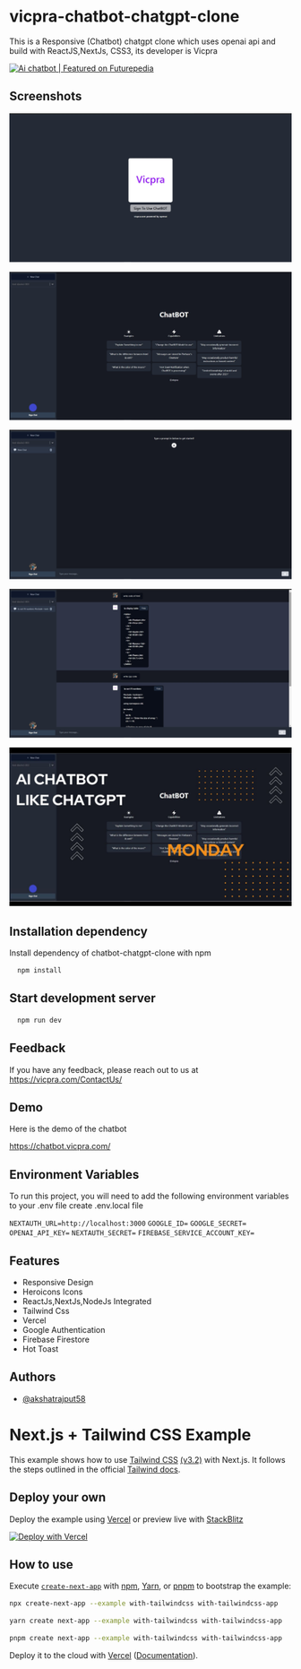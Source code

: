 
# vicpra-chatbot-chatgpt-clone
This is a Responsive (Chatbot) chatgpt clone which uses openai api and build with ReactJS,NextJs, CSS3, its developer is Vicpra

<a href="https://www.futurepedia.io/tool/ai-chatbot?utm_source=ai-chatbot_embed" style="width: 250px; height: 54px;" width="250" height="54">
        <img src="https://www.futurepedia.io/api/image-widget?toolId=b36abb5e-3bf5-4f58-ae8c-1b41c3824cc9" alt="Ai chatbot | Featured on Futurepedia" style="width: 250px; height: 54px;" width="250" height="54">
        </a>

## Screenshots

![Form Screenshot](https://github.com/akshatrajput58/chatbot-chatgpt-clone/blob/main/Documentation/01_preview1.jpg)

![Form Screenshot](https://github.com/akshatrajput58/chatbot-chatgpt-clone/blob/main/Documentation/02_preview2.jpg)

![Form Screenshot](https://github.com/akshatrajput58/chatbot-chatgpt-clone/blob/main/Documentation/03_preview3.jpg)

![Form Screenshot](https://github.com/akshatrajput58/chatbot-chatgpt-clone/blob/main/Documentation/04_preview4.jpg)

![Form Screenshot](https://github.com/akshatrajput58/chatbot-chatgpt-clone/blob/main/Documentation/05_closeup.jpg)




## Installation dependency

Install dependency of chatbot-chatgpt-clone with npm

```bash
  npm install
```
## Start development server

```bash
  npm run dev
```   
## Feedback

If you have any feedback, please reach out to us at https://vicpra.com/ContactUs/


## Demo

Here is the demo of the chatbot

https://chatbot.vicpra.com/
## Environment Variables

To run this project, you will need to add the following environment variables to your .env file create .env.local file

`NEXTAUTH_URL=http://localhost:3000`
`GOOGLE_ID=`
`GOOGLE_SECRET=`
`OPENAI_API_KEY=`
`NEXTAUTH_SECRET=`
`FIREBASE_SERVICE_ACCOUNT_KEY=`



## Features

- Responsive Design
- Heroicons Icons
- ReactJs,NextJs,NodeJs Integrated
- Tailwind Css
- Vercel
- Google Authentication
- Firebase Firestore
- Hot Toast


## Authors

- [@akshatrajput58](https://github.com/akshatrajput58/)

# Next.js + Tailwind CSS Example

This example shows how to use [Tailwind CSS](https://tailwindcss.com/) [(v3.2)](https://tailwindcss.com/blog/tailwindcss-v3-2) with Next.js. It follows the steps outlined in the official [Tailwind docs](https://tailwindcss.com/docs/guides/nextjs).

## Deploy your own

Deploy the example using [Vercel](https://vercel.com?utm_source=github&utm_medium=readme&utm_campaign=next-example) or preview live with [StackBlitz](https://stackblitz.com/github/vercel/next.js/tree/canary/examples/with-tailwindcss)

[![Deploy with Vercel](https://vercel.com/button)](https://vercel.com/new/git/external?repository-url=https://github.com/vercel/next.js/tree/canary/examples/with-tailwindcss&project-name=with-tailwindcss&repository-name=with-tailwindcss)

## How to use

Execute [`create-next-app`](https://github.com/vercel/next.js/tree/canary/packages/create-next-app) with [npm](https://docs.npmjs.com/cli/init), [Yarn](https://yarnpkg.com/lang/en/docs/cli/create/), or [pnpm](https://pnpm.io) to bootstrap the example:

```bash
npx create-next-app --example with-tailwindcss with-tailwindcss-app
```

```bash
yarn create next-app --example with-tailwindcss with-tailwindcss-app
```

```bash
pnpm create next-app --example with-tailwindcss with-tailwindcss-app
```

Deploy it to the cloud with [Vercel](https://vercel.com/new?utm_source=github&utm_medium=readme&utm_campaign=next-example) ([Documentation](https://nextjs.org/docs/deployment)).
